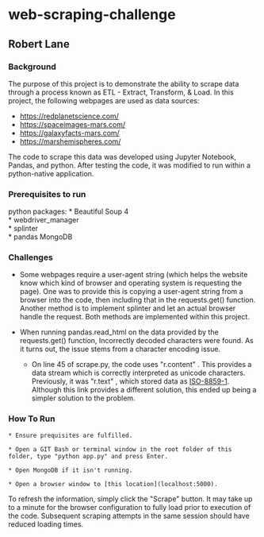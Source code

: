 # web-scraping-challenge

## Robert Lane

### Background

The purpose of this project is to demonstrate the ability to scrape data through a process known as ETL - Extract, Transform, & Load.  In this project, the following webpages are used as data sources:  
* https://redplanetscience.com/
* https://spaceimages-mars.com/ 
* https://galaxyfacts-mars.com/
* https://marshemispheres.com/

The code to scrape this data was developed using Jupyter Notebook, Pandas, and python.  After testing the code, it was modified to run within a python-native application.

### Prerequisites to run

python packages:
	* Beautiful Soup 4  
	* webdriver_manager  
	* splinter  
	* pandas
MongoDB

### Challenges

* Some webpages require a user-agent string (which helps the website know which kind of browser and operating system is requesting the page).  One was to provide this is copying a user-agent string from a browser into the code, then including that in the requests.get() function.  Another method is to implement splinter and let an actual browser handle the request.  Both methods are implemented within this project.

* When running pandas.read_html on the data provided by the requests.get() function, Incorrectly decoded characters were found.  As it turns out, the issue stems from a character encoding issue.  

	* On line 45 of scrape.py, the code uses "r.content" .  This provides a data stream which is correctly interpreted as unicode characters.  Previously, it was "r.text" , which stored data as [ISO-8859-1](https://stackoverflow.com/questions/44203397/python-requests-get-returns-improperly-decoded-text-instead-of-utf-8).  Although this link provides a different solution, this ended up being a simpler solution to the problem.

### How To Run

	* Ensure prequisites are fulfilled.

	* Open a GIT Bash or terminal window in the root folder of this folder, type "python app.py" and press Enter.

	* Open MongoDB if it isn't running.

	* Open a browser window to [this location](localhost:5000).

To refresh the information, simply click the "Scrape" button.  It may take up to a minute for the browser configuration to fully load prior to execution of the code.  Subsequent scraping attempts in the same session should have reduced loading times.